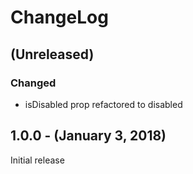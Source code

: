 ChangeLog
=========

(Unreleased)
----------
### Changed
* isDisabled prop refactored to disabled

1.0.0 - (January 3, 2018)
------------------
Initial release
